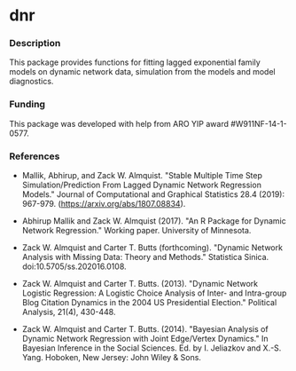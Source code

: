 # dnr

### Description
This package provides functions for fitting lagged exponential family models on dynamic network data, simulation from the models and model diagnostics. 

### Funding
This package was developed with help from ARO YIP award #W911NF-14-1-0577. 

### References

* Mallik, Abhirup, and Zack W. Almquist. "Stable Multiple Time Step Simulation/Prediction From Lagged Dynamic Network Regression Models." Journal of Computational and Graphical Statistics 28.4 (2019): 967-979. (https://arxiv.org/abs/1807.08834). 

* Abhirup Mallik and Zack W. Almquist (2017). "An R Package for Dynamic Network Regression." Working paper. University of Minnesota. 

* Zack W. Almquist and Carter T. Butts (forthcoming). "Dynamic Network Analysis with Missing Data: Theory and Methods." Statistica Sinica. doi:10.5705/ss.202016.0108. 

* Zack W. Almquist and Carter T. Butts. (2013). "Dynamic Network Logistic Regression: A Logistic Choice Analysis of Inter- and Intra-group Blog Citation Dynamics in the 2004 US Presidential Election." Political Analysis, 21(4), 430-448. 

* Zack W. Almquist and Carter T. Butts. (2014). "Bayesian Analysis of Dynamic Network Regression with Joint Edge/Vertex Dynamics." In Bayesian Inference in the Social Sciences. Ed. by I. Jeliazkov and X.-S. Yang. Hoboken, New Jersey: John Wiley & Sons.
